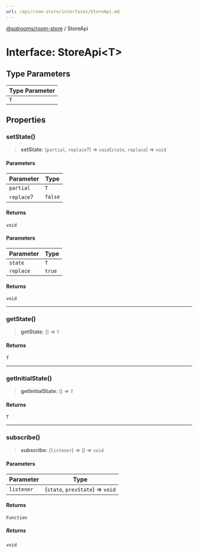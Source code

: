 ```yaml
---
url: /api/room-store/interfaces/StoreApi.md
---
```

[@sqlrooms/room-store](../index.md) / StoreApi

# Interface: StoreApi\<T>

## Type Parameters

| Type Parameter |
| ------ |
| `T` |

## Properties

### setState()

> **setState**: (`partial`, `replace`?) => `void`(`state`, `replace`) => `void`

#### Parameters

| Parameter | Type |
| ------ | ------ |
| `partial` | `T` | `Partial`<`T`> | (`state`) => `T` | `Partial`<`T`> |
| `replace`? | `false` |

#### Returns

`void`

#### Parameters

| Parameter | Type |
| ------ | ------ |
| `state` | `T` | (`state`) => `T` |
| `replace` | `true` |

#### Returns

`void`

***

### getState()

> **getState**: () => `T`

#### Returns

`T`

***

### getInitialState()

> **getInitialState**: () => `T`

#### Returns

`T`

***

### subscribe()

> **subscribe**: (`listener`) => () => `void`

#### Parameters

| Parameter | Type |
| ------ | ------ |
| `listener` | (`state`, `prevState`) => `void` |

#### Returns

`Function`

##### Returns

`void`
